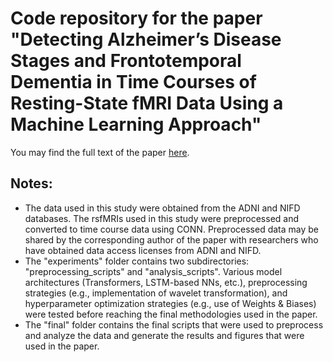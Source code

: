 # Code repository for the paper "Detecting Alzheimer’s Disease Stages and Frontotemporal Dementia in Time Courses of Resting-State fMRI Data Using a Machine Learning Approach"

You may find the full text of the paper [here](https://link.springer.com/article/10.1007/s10278-024-01101-1).

## Notes:
* The data used in this study were obtained from the ADNI and NIFD databases. The rsfMRIs used in this study were preprocessed and converted to time course data using CONN. Preprocessed data may be shared by the corresponding author of the paper with researchers who have obtained data access licenses from ADNI and NIFD.
* The "experiments" folder contains two subdirectories: "preprocessing_scripts" and "analysis_scripts". Various model architectures (Transformers, LSTM-based NNs, etc.), preprocessing strategies (e.g., implementation of wavelet transformation), and hyperparameter optimization strategies (e.g., use of Weights & Biases) were tested before reaching the final methodologies used in the paper.
* The "final" folder contains the final scripts that were used to preprocess and analyze the data and generate the results and figures that were used in the paper.
